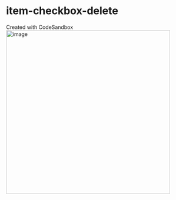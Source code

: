 # item-checkbox-delete
Created with CodeSandbox
<img width="445" alt="image" src="https://github.com/user-attachments/assets/7288274e-c1bf-4d6a-b2ad-4ca55068fd59">
